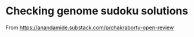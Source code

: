 # Checking genome sudoku solutions

From <https://anandamide.substack.com/p/chakraborty-open-review>

